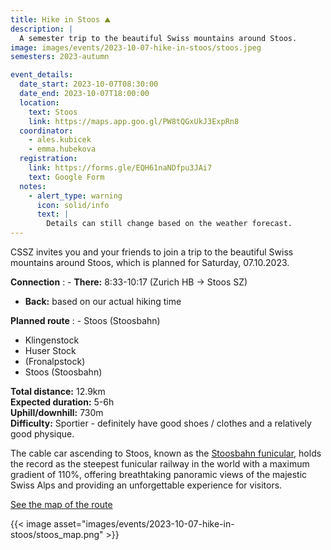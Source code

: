 ```yaml
---
title: Hike in Stoos ⛰️
description: |
  A semester trip to the beautiful Swiss mountains around Stoos.
image: images/events/2023-10-07-hike-in-stoos/stoos.jpeg
semesters: 2023-autumn

event_details:
  date_start: 2023-10-07T08:30:00
  date_end: 2023-10-07T18:00:00
  location:
    text: Stoos
    link: https://maps.app.goo.gl/PW8tQGxUkJ3ExpRn8
  coordinator:
    - ales.kubicek
    - emma.hubekova
  registration:
    link: https://forms.gle/EQH61naNDfpu3JAi7
    text: Google Form
  notes:
    - alert_type: warning
      icon: solid/info
      text: |
        Details can still change based on the weather forecast.
---
```


CSSZ invites you and your friends to join a trip to the beautiful Swiss mountains around Stoos, which is planned for Saturday, 07.10.2023.

**Connection**
: - **There:** 8:33-10:17 (Zurich HB → Stoos SZ)
  - **Back:** based on our actual hiking time

**Planned route**
: - Stoos (Stoosbahn)
  - Klingenstock
  - Huser Stock
  - (Fronalpstock)
  - Stoos (Stoosbahn)

**Total distance:** 12.9km  
**Expected duration:** 5-6h  
**Uphill/downhill:** 730m   
**Difficulty:** Sportier - definitely have good shoes / clothes and a relatively good physique.

The cable car ascending to Stoos, known as the [Stoosbahn funicular](https://www.stoos.ch/en/stories/stoosbahnen), holds the record as the steepest funicular railway in the world with a maximum gradient of 110%, offering breathtaking panoramic views of the majestic Swiss Alps and providing an unforgettable experience for visitors.

<!--more-->

[See the map of the route](https://en.mapy.cz/s/mahesaluco)

{{< image asset="images/events/2023-10-07-hike-in-stoos/stoos_map.png" >}}
